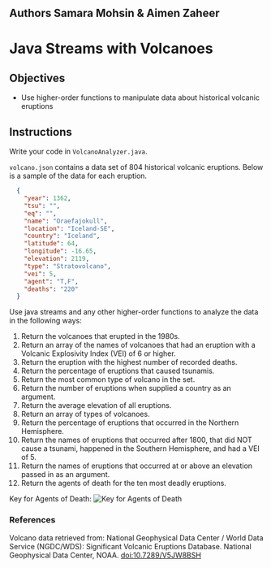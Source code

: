 ## Authors Samara Mohsin & Aimen Zaheer
# Java Streams with Volcanoes

## Objectives

* Use higher-order functions to manipulate data about historical volcanic eruptions

## Instructions

Write your code in `VolcanoAnalyzer.java`.

`volcano.json` contains a data set of 804 historical volcanic eruptions.  Below is a sample of the data for each eruption.

```JSON
  {
    "year": 1362,
    "tsu": "",
    "eq": "",
    "name": "Oraefajokull",
    "location": "Iceland-SE",
    "country": "Iceland",
    "latitude": 64,
    "longitude": -16.65,
    "elevation": 2119,
    "type": "Stratovolcano",
    "vei": 5,
    "agent": "T,F",
    "deaths": "220"
  }
```

Use java streams and any other higher-order functions to analyze the data in the following ways:

1. Return the volcanoes that erupted in the 1980s.
1. Return an array of the names of volcanoes that had an eruption with a Volcanic Explosivity Index (VEI) of 6 or higher.
1. Return the eruption with the highest number of recorded deaths.
1. Return the percentage of eruptions that caused tsunamis.
1. Return the most common type of volcano in the set.
1. Return the number of eruptions when supplied a country as an argument.
1. Return the average elevation of all eruptions.
1. Return an array of types of volcanoes.
1. Return the percentage of eruptions that occurred in the Northern Hemisphere.
1. Return the names of eruptions that occurred after 1800, that did NOT cause a tsunami, happened in the Southern Hemisphere, and had a VEI of 5.
1. Return the names of eruptions that occurred at or above an elevation passed in as an argument.
1. Return the agents of death for the ten most deadly eruptions.

Key for Agents of Death:
![Key for Agents of Death](./agents.png)

### References

Volcano data retrieved from: National Geophysical Data Center / World Data Service (NGDC/WDS): Significant Volcanic Eruptions Database. National Geophysical Data Center, NOAA. [doi:10.7289/V5JW8BSH](https://data.nodc.noaa.gov/cgi-bin/iso?id=gov.noaa.ngdc.mgg.hazards:G10147)

